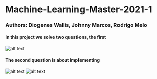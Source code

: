 # Machine-Learning-Master-2021-1

### Authors: Diogenes Wallis, Johnny Marcos, Rodrigo Melo

#### In this project we solve two questions, the first 

![alt text](https://github.com/Wallis16/Machine-Learning-Master-2021-1/blob/main/imgs/cluster.png)

#### The second question is about implementing

![alt text](https://github.com/Wallis16/Machine-Learning-Master-2021-1/blob/main/imgs/q21.png)
![alt text](https://github.com/Wallis16/Machine-Learning-Master-2021-1/blob/main/imgs/q22.png)

